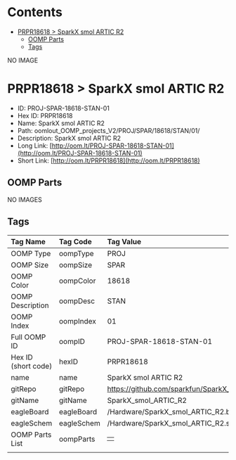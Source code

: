 



Contents
========

* [PRPR18618 > SparkX smol ARTIC R2](#prpr18618--sparkx-smol-artic-r2)
	* [OOMP Parts](#oomp-parts)
	* [Tags](#tags)
  
NO IMAGE  
# PRPR18618 > SparkX smol ARTIC R2

- ID: PROJ-SPAR-18618-STAN-01
- Hex ID: PRPR18618
- Name: SparkX smol ARTIC R2
- Path: oomlout_OOMP_projects_V2/PROJ/SPAR/18618/STAN/01/
- Description: SparkX smol ARTIC R2
- Long Link: [http://oom.lt/PROJ-SPAR-18618-STAN-01](http://oom.lt/PROJ-SPAR-18618-STAN-01)
- Short Link: [http://oom.lt/PRPR18618](http://oom.lt/PRPR18618)

## OOMP Parts
  
NO IMAGES  
## Tags
  

|Tag Name|Tag Code|Tag Value|
| :--- | :--- | :--- |
|OOMP Type|oompType|PROJ|
|OOMP Size|oompSize|SPAR|
|OOMP Color|oompColor|18618|
|OOMP Description|oompDesc|STAN|
|OOMP Index|oompIndex|01|
|Full OOMP ID|oompID|PROJ-SPAR-18618-STAN-01|
|Hex ID (short code)|hexID|PRPR18618|
|name|name|SparkX smol ARTIC R2|
|gitRepo|gitRepo|https://github.com/sparkfun/SparkX_smol_ARTIC_R2|
|gitName|gitName|SparkX_smol_ARTIC_R2|
|eagleBoard|eagleBoard|/Hardware/SparkX_smol_ARTIC_R2.brd|
|eagleSchem|eagleSchem|/Hardware/SparkX_smol_ARTIC_R2.sch|
|OOMP Parts List|oompParts|<table><tr><td></td></tr></table>|
||||
